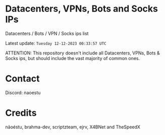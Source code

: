 # Datacenters, VPNs, Bots and Socks IPs
 
Datacenters / Bots / VPN / Socks ips list

Latest update: `Tuesday 12-12-2023 00:33:57 UTC` 

ATTENTION: This repository doesn't include all Datacenters, VPNs, Bots & Socks ips, 
but should include the vast majority of common ones.

# Contact
Discord: naoestu

# Credits
nãoéstu, brahma-dev, scriptzteam, ejrv, X4BNet and TheSpeedX
